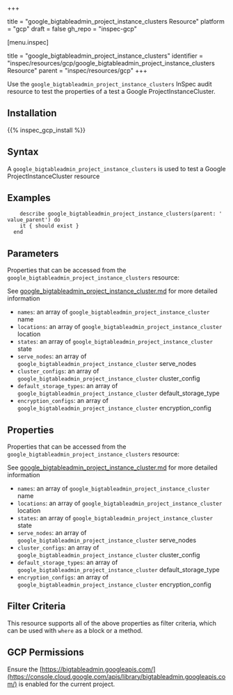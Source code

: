 +++

title = "google_bigtableadmin_project_instance_clusters Resource"
platform = "gcp"
draft = false
gh_repo = "inspec-gcp"


[menu.inspec]

title = "google_bigtableadmin_project_instance_clusters"
identifier = "inspec/resources/gcp/google_bigtableadmin_project_instance_clusters Resource"
parent = "inspec/resources/gcp"
+++

Use the `google_bigtableadmin_project_instance_clusters` InSpec audit resource to test the properties of a test a Google ProjectInstanceCluster.

## Installation
{{% inspec_gcp_install %}}

## Syntax
A `google_bigtableadmin_project_instance_clusters` is used to test a Google ProjectInstanceCluster resource

## Examples
```
    describe google_bigtableadmin_project_instance_clusters(parent: ' value_parent') do
    it { should exist }
  end
```

## Parameters
Properties that can be accessed from the `google_bigtableadmin_project_instance_clusters` resource:

See [google_bigtableadmin_project_instance_cluster.md](google_bigtableadmin_project_instance_cluster.md) for more detailed information
* `names`: an array of `google_bigtableadmin_project_instance_cluster` name
* `locations`: an array of `google_bigtableadmin_project_instance_cluster` location
* `states`: an array of `google_bigtableadmin_project_instance_cluster` state
* `serve_nodes`: an array of `google_bigtableadmin_project_instance_cluster` serve_nodes
* `cluster_configs`: an array of `google_bigtableadmin_project_instance_cluster` cluster_config
* `default_storage_types`: an array of `google_bigtableadmin_project_instance_cluster` default_storage_type
* `encryption_configs`: an array of `google_bigtableadmin_project_instance_cluster` encryption_config
## Properties
Properties that can be accessed from the `google_bigtableadmin_project_instance_clusters` resource:

See [google_bigtableadmin_project_instance_cluster.md](google_bigtableadmin_project_instance_cluster.md) for more detailed information
* `names`: an array of `google_bigtableadmin_project_instance_cluster` name
* `locations`: an array of `google_bigtableadmin_project_instance_cluster` location
* `states`: an array of `google_bigtableadmin_project_instance_cluster` state
* `serve_nodes`: an array of `google_bigtableadmin_project_instance_cluster` serve_nodes
* `cluster_configs`: an array of `google_bigtableadmin_project_instance_cluster` cluster_config
* `default_storage_types`: an array of `google_bigtableadmin_project_instance_cluster` default_storage_type
* `encryption_configs`: an array of `google_bigtableadmin_project_instance_cluster` encryption_config

## Filter Criteria
This resource supports all of the above properties as filter criteria, which can be used
with `where` as a block or a method.

## GCP Permissions

Ensure the [https://bigtableadmin.googleapis.com/](https://console.cloud.google.com/apis/library/bigtableadmin.googleapis.com/) is enabled for the current project.
